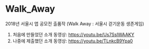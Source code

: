 # Walk_Away
2018년 서울시 앱 공모전 출품작 
(Walk Away : 서울시 걷기운동 생존게임)

1. 처음에 만들었던 소개 동영상: https://youtu.be/Us7SslWAAKY
2. 나중에 제출했던 소개 동영상: https://youtu.be/TLnkcB9Ypa0
